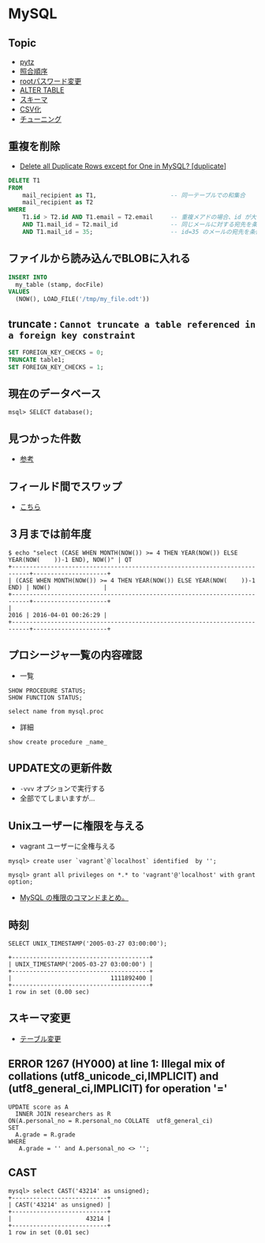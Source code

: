 # MySQL

## Topic

- [pytz](mysql.pytz.md)
- [照合順序](mysql.collate.md)
- [rootパスワード変更](mysql.password.md)
- [ALTER TABLE](mysql.alter.table.md)
- [スキーマ](mysql.schema.md)
- [CSV化](mysql.csv.md)
- [チューニング](mysql.tuning.md)


## 重複を削除

- [Delete all Duplicate Rows except for One in MySQL? [duplicate]](http://stackoverflow.com/questions/4685173/delete-all-duplicate-rows-except-for-one-in-mysql)

~~~sql
DELETE T1
FROM
    mail_recipient as T1,                     -- 同一テーブルでの和集合
    mail_recipient as T2
WHERE
    T1.id > T2.id AND T1.email = T2.email     -- 重複メアドの場合、id が大きい方が削除対応
    AND T1.mail_id = T2.mail_id               -- 同じメールに対する宛先を条件とする
    AND T1.mail_id = 35;                      -- id=35 のメールの宛先を条件とする
~~~

## ファイルから読み込んでBLOBに入れる

~~~sql
INSERT INTO
  my_table (stamp, docFile)
VALUES
  (NOW(), LOAD_FILE('/tmp/my_file.odt'))
~~~

## truncate : `Cannot truncate a table referenced in a foreign key constraint`


~~~sql
SET FOREIGN_KEY_CHECKS = 0;
TRUNCATE table1;
SET FOREIGN_KEY_CHECKS = 1;
~~~


## 現在のデータベース

~~~
msql> SELECT database();
~~~

## 見つかった件数

- [参考](https://stackoverflow.com/questions/2229218/does-mysql-have-an-equivalent-to-rowcount-like-in-mssql)

## フィールド間でスワップ

- [こちら](https://stackoverflow.com/questions/37649/swapping-column-values-in-mysql)

##  ３月までは前年度

```
$ echo "select (CASE WHEN MONTH(NOW()) >= 4 THEN YEAR(NOW()) ELSE YEAR(NOW(    ))-1 END), NOW()" | QT
+---------------------------------------------------------------------------+---------------------+
| (CASE WHEN MONTH(NOW()) >= 4 THEN YEAR(NOW()) ELSE YEAR(NOW(    ))-1 END) | NOW()               |
+---------------------------------------------------------------------------+---------------------+
|                                                                      2016 | 2016-04-01 00:26:29 |
+---------------------------------------------------------------------------+---------------------+
```



## プロシージャ一覧の内容確認

- 一覧

```
SHOW PROCEDURE STATUS;
SHOW FUNCTION STATUS;
```

```
select name from mysql.proc
```

- 詳細

```
show create procedure _name_
```

## UPDATE文の更新件数

- `-vvv` オプションで実行する
- 全部でてしまいますが...


## Unixユーザーに権限を与える

- vagrant ユーザーに全権与える

~~~
mysql> create user `vagrant`@`localhost` identified  by '';
~~~
~~~
mysql> grant all privileges on *.* to 'vagrant'@'localhost' with grant option;
~~~

- [MySQL の権限のコマンドまとめ。](http://qiita.com/PallCreaker/items/0b02c5f42be5d1a14adb)


## 時刻

~~~mysql
SELECT UNIX_TIMESTAMP('2005-03-27 03:00:00');

+---------------------------------------+
| UNIX_TIMESTAMP('2005-03-27 03:00:00') |
+---------------------------------------+
|                            1111892400 |
+---------------------------------------+
1 row in set (0.00 sec)
~~~

## スキーマ変更

- [テーブル変更](sql.alter.table.md)

## ERROR 1267 (HY000) at line 1: Illegal mix of collations (utf8_unicode_ci,IMPLICIT) and (utf8_general_ci,IMPLICIT) for operation '='


~~~msyql
UPDATE score as A
  INNER JOIN researchers as R
ON(A.personal_no = R.personal_no COLLATE  utf8_general_ci)
SET
  A.grade = R.grade
WHERE
   A.grade = '' and A.personal_no <> '';
~~~


## CAST

~~~mysql
mysql> select CAST('43214' as unsigned);                                                                                                                                      
+---------------------------+
| CAST('43214' as unsigned) |
+---------------------------+
|                     43214 |
+---------------------------+
1 row in set (0.01 sec)
~~~
